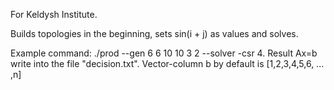 For Keldysh Institute.

Builds topologies in the beginning, sets sin(i + j) as values and solves.

Example command: ./prod --gen 6 6 10 10 3 2 --solver -csr 4.
Result Ax=b write into the file "decision.txt".
Vector-column b by default is [1,2,3,4,5,6, ... ,n]


